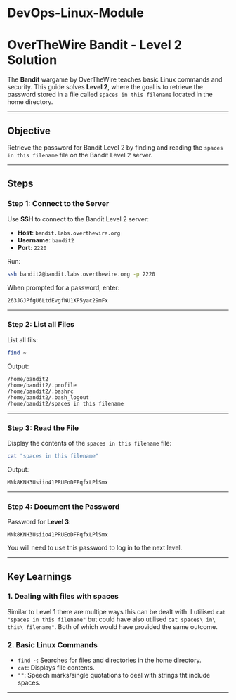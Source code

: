 # DevOps-Linux-Module

# OverTheWire Bandit - Level 2 Solution

The **Bandit** wargame by OverTheWire teaches basic Linux commands and security. This guide solves **Level 2**, where the goal is to retrieve the password stored in a file called `spaces in this filename` located in the home directory.

---

## Objective
Retrieve the password for Bandit Level 2 by finding and reading the `spaces in this filename` file on the Bandit Level 2 server.

---

## Steps

### Step 1: Connect to the Server
Use **SSH** to connect to the Bandit Level 2 server:
- **Host**: `bandit.labs.overthewire.org`
- **Username**: `bandit2`
- **Port**: `2220`

Run:
```bash
ssh bandit2@bandit.labs.overthewire.org -p 2220
```

When prompted for a password, enter:
```
263JGJPfgU6LtdEvgfWU1XP5yac29mFx
```

---

### Step 2: List all Files
List all fils:
```bash
find ~
```

Output:
```
/home/bandit2
/home/bandit2/.profile
/home/bandit2/.bashrc
/home/bandit2/.bash_logout
/home/bandit2/spaces in this filename
```

---

### Step 3: Read the File
Display the contents of the `spaces in this filename` file:
```bash
cat "spaces in this filename"
```

Output:
```
MNk8KNH3Usiio41PRUEoDFPqfxLPlSmx
```

---

### Step 4: Document the Password
Password for **Level 3**:
```
MNk8KNH3Usiio41PRUEoDFPqfxLPlSmx
```

You will need to use this password to log in to the next level.

---

## Key Learnings
### 1. **Dealing with files with spaces**
Similar to Level 1 there are multipe ways this can be dealt with. I utilised `cat "spaces in this filename"` but could have also utilised `cat spaces\ in\ this\ filename"`. Both of which would have provided the same outcome.

### 2. **Basic Linux Commands**
- `find ~`: Searches for files and directories in the home directory.
- `cat`: Displays file contents.
- `""`: Speech marks/single quotations to deal with strings tht include spaces.

---
